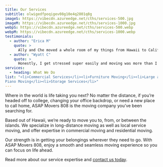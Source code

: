 ```yaml
---
title: Our Services
subtitle: olwigedfpoqigev08g10e4q2801q8g
imageS: https://vibecdn.azureedge.net/cths/services-500.jpg
imageM: https://vibecdn.azureedge.net/cths/services-1000.jpg
webpS: https://vibecdn.azureedge.net/cths/services-500.webp
webpM: https://vibecdn.azureedge.net/cths/services-1000.webp
testimonials:
  - author: "Erica M"
    quote: >
      Ally and Che moved a whole room of my things from Hawaii to California. I was really nervous about the whole thing since it involved packing my things at my house, shipping it overseas, and delivering it...in California. However, they made the whole process really seamless and were really friendly and patient with me the entire time. They were super responsive via text and email, which was helpful, and they packed my stuff SUPER fast and were out of my place in no time. My stuff arrived safely and I'd definitely choose them if I ever have to move again...
  - author: "Wyatt C"
    quote: >
      Honestly, I get stressed super easily and moving was more than I could handle. I couldn't find a lot of places that would move me from Hawaii to Minnesota without it being a complete hassle but ASAP Moving took a lot of the stress out of the process. Highly recommend.
services:
  - heading: What We Do
list: "<li>Commercial Services</li><li>Furniture Moving</li><li>Large and Heavy Item Moving</li><li>Long Distance Moving</li><li>Packing, Unpacking, & Crating</li><li>Senior Moving</li><li>Furniture Assembly</li><li>International Relocations</li><li>Local Moving</li><li>Moving Container Rentals</li><li>
Piano Moving</li><li>Storage Services</li>"
---      
```

Where in the world is life taking you next? No matter the distance, if you’re headed off to college, changing your office backdrop, or need a new place to call home, ASAP Movers 808 is the moving company you’ve been searching for.  

Based out of Hawaii, we’re ready to move you to, from, or between the islands. We specialize in long-distance moving as well as local service moving, and offer expertise in commercial moving and residential moving.   

Our strength is in getting your belongings wherever they need to go. With ASAP Movers 808, enjoy a smooth and seamless moving experience so you can focus on life ahead.   

Read more about our service expertise and [contact us today](/contact).




